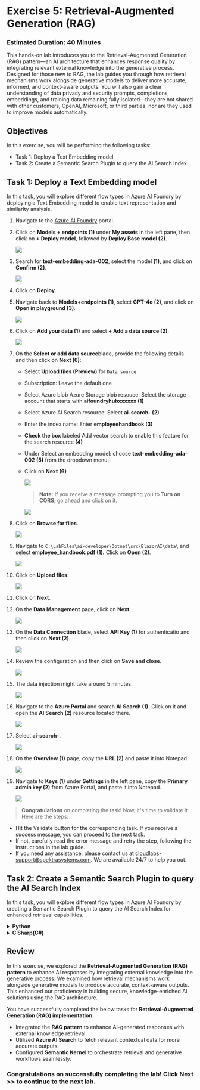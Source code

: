 # Exercise 5: Retrieval-Augmented Generation (RAG)

### Estimated Duration: 40 Minutes

This hands-on lab introduces you to the Retrieval-Augmented Generation (RAG) pattern—an AI architecture that enhances response quality by integrating relevant external knowledge into the generative process. Designed for those new to RAG, the lab guides you through how retrieval mechanisms work alongside generative models to deliver more accurate, informed, and context-aware outputs. You will also gain a clear understanding of data privacy and security prompts, completions, embeddings, and training data remaining fully isolated—they are not shared with other customers, OpenAI, Microsoft, or third parties, nor are they used to improve models automatically.

## Objectives
In this exercise, you will be performing the following tasks:
- Task 1: Deploy a Text Embedding model
- Task 2: Create a Semantic Search Plugin to query the AI Search Index

## Task 1: Deploy a Text Embedding model

In this task, you will explore different flow types in Azure AI Foundry by deploying a Text Embedding model to enable text representation and similarity analysis.

1. Navigate to the [Azure AI Foundry](https://ai.azure.com/) portal.
1. Click on **Models + endpoints (1)** under **My assets** in the left pane, then click on **+ Deploy model**, followed by **Deploy Base model (2)**.

    ![](./media/image_007-1.png)
1. Search for **text-embedding-ada-002**, select the model **(1)**, and click on **Confirm (2)**.

    ![](./media/image_084.png)

1. Click on **Deploy**.

1. Navigate back to **Models+endpoints (1)**, select **GPT-4o (2)**, and click on **Open in playground (3)**.

    ![](./media/sk34.png)

1. Click on **Add your data (1)** and select **+ Add a data source (2)**.

    ![](./media/image_085a.png)

1. On the **Select or add data source**blade, provide the following details and then click on **Next (6)**:

    - Select **Upload files (Preview)** for `Data source`
    - Subscription: Leave the default one
    - Select Azure blob Azure Storage blob resouce: Select the storage account that starts with **aifoundryhubxxxxxx (1)**
    - Select Azure AI Search resource: Select **ai-search-<inject key="Deployment ID" enableCopy="false"></inject> (2)** 
    - Enter the index name: Enter **employeehandbook (3)** 
    - **Check the box** labeled Add vector search to enable this feature for the search resource **(4)**
    - Under Select an embedding model: choose **text-embedding-ada-002** **(5)** from the dropdown menu.
    - Click on **Next** **(6)**
 
      ![](./media/add-data-source.png)

      >**Note:** If you receive a message prompting you to **Turn on CORS**, go ahead and click on it.

      ![](./media/sk35a.png)      

1. Click on **Browse for files**.

    ![](./media/sk36.png)
  
1. Navigate to `C:\LabFiles\ai-developer\Dotnet\src\BlazorAI\data\` and select **employee_handbook.pdf (1).** Click on **Open (2)**.

    ![](./media/image_087.png)

1. Click on **Upload files**.

    ![](./media/sk37.png)

1. Click on **Next**.

1. On the **Data Management** page, click on **Next**.

    ![](./media/sk38.png)

1. On the **Data Connection** blade, select **API Key (1)** for authenticatio and then click on **Next (2)**.    

    ![](./media/sk39.png)

1. Review the configuration and then click on **Save and close**.

    ![](./media/sk40.png)

1. The data injection might take around 5 minutes.

    ![](./media/sk41.png)

1. Navigate to the **Azure Portal** and search **AI Search (1).** Click on it and open the **AI Search (2)** resource located there.

    ![](./media/image_089.png)

1. Select **ai-search-<inject key="Deployment ID" enableCopy="false"></inject>**.    
    
    ![](./media/image_090.png)

1. On the **Overview (1)** page, copy the **URL (2)** and paste it into Notepad.

    ![](./media/image_091.png)

1. Navigate to **Keys (1)** under **Settings** in the left pane, copy the **Primary admin key (2)** from Azure Portal, and paste it into Notepad.

    ![](./media/image_092.png)

> **Congratulations** on completing the task! Now, it's time to validate it. Here are the steps:

- Hit the Validate button for the corresponding task. If you receive a success message, you can proceed to the next task. 
- If not, carefully read the error message and retry the step, following the instructions in the lab guide.
- If you need any assistance, please contact us at cloudlabs-support@spektrasystems.com. We are available 24/7 to help you out.

<validation step="aba3f1c2-bf55-4ca3-baf6-fcaa280552fa" />  

## Task 2: Create a Semantic Search Plugin to query the AI Search Index

In this task, you will explore different flow types in Azure AI Foundry by creating a Semantic Search Plugin to query the AI Search Index for enhanced retrieval capabilities.

<details>
<summary><strong>Python</strong></summary>

1. Navigate to `Python>src` directory and open **.env (1)** file.

     ![](./media/image_026.png)

1. Paste the **AI search URL** that you copied earlier in the exercise besides `AI_SEARCH_URL` in **.env** file.

     > **Note:** Ensure that every value in the **.env** file is enclosed in **double quotes (")**.

1. Paste the **Primary admin key** that you copied earlier in the exercise besides `AI_SEARCH_KEY`.

     ![](./media/sk42.png)

1. Paste the **Embed API key** you copied earlier into the .env file, next to the `AZURE_OPENAI_EMBED_API_KEY` entry.

1. Paste the **Embed Endpoint** you copied earlier into the .env file, next to the `AZURE_OPENAI_EMBED_ENDPOINT` entry.

    ![](./media/embed-key.png)

1. Save the file.

1. Navigate to `Python>src>plugins` directory and create a new file named **ContosoSearchPlugin.py (1)**.

     ![](./media/image_094.png)

1. Add the following code to the file:

     ```
     import json
     import os
     from typing import Dict, List, Any, Optional

     import requests
     from azure.core.credentials import AzureKeyCredential
     from azure.search.documents import SearchClient
     from azure.search.documents.models import VectorizedQuery
     from dotenv import load_dotenv

     class ContosoSearchPlugin:
         def __init__(self):
             load_dotenv()
            
             self.openai_endpoint = os.getenv("AZURE_OPENAI_ENDPOINT")
             self.openai_api_key = os.getenv("AZURE_OPENAI_API_KEY")
             self.embedding_deployment = os.getenv("AZURE_OPENAI_EMBED_DEPLOYMENT_NAME")
             self.embedding_api_version = os.getenv("AZURE_OPENAI_API_VERSION", "2023-05-15")
            
             self.search_endpoint = os.getenv("AI_SEARCH_URL")
             self.search_key = os.getenv("AI_SEARCH_KEY")
             self.search_index_name = os.getenv("AZURE_SEARCH_INDEX", "employeehandbook")
            
             self.search_client = SearchClient(
                 endpoint=self.search_endpoint,
                 index_name=self.search_index_name,
                 credential=AzureKeyCredential(self.search_key)
             )
            
         def generate_embedding(self, text: str) -> List[float]:
             if not text:
                 raise ValueError("Input text cannot be empty")
                
             url = f"{self.openai_endpoint}/openai/deployments/{self.embedding_deployment}/embeddings?api-version={self.embedding_api_version}"
             headers = {
                 "Content-Type": "application/json",
                 "api-key": self.openai_api_key
             }
             payload = {
                 "input": text,
                 "dimensions": 1536  # Standard for text-embedding-ada-002
             }
            
             try:
                 response = requests.post(url, headers=headers, json=payload)
                 response.raise_for_status()
                 embedding_data = response.json()
                 return embedding_data["data"][0]["embedding"]
             except Exception as e:
                 raise Exception(f"Failed to generate embedding: {str(e)}")
        
         def search_documents(self, query: str, top: int = 3) -> List[Dict[str, Any]]:
             try:
                 # Generate embedding for the query
                 query_embedding = self.generate_embedding(query)
                
                 # Create a vectorized query
                 vector_query = VectorizedQuery(
                     vector=query_embedding,
                     k_nearest_neighbors=top,
                     fields="contentVector"
                 )
                
                 # Execute the search
                 results = self.search_client.search(
                     search_text=query,  # Also include text search for hybrid retrieval
                     vector_queries=[vector_query],
                     select=["id", "content", "page_num", "chunk_id"],
                     top=top
                 )
                
                 # Format the results
                 search_results = []
                 for result in results:
                     search_results.append({
                         "id": result["id"],
                         "content": result["content"],
                         "page_num": result.get("page_num", "Unknown"),
                         "chunk_id": result.get("chunk_id", "Unknown"),
                         "score": result["@search.score"]
                     })
                
                 return search_results
                
             except Exception as e:
                 raise Exception(f"Search failed: {str(e)}")
        
         def query_handbook(self, query: str, top: int = 3) -> str:
             try:
                 results = self.search_documents(query, top)
                
                 # Format the results into a nice response
                 if not results:
                     return "No relevant information found in the Contoso Handbook."
                
                 response = f"Here's what I found in the Contoso Handbook about '{query}':\n\n"
                 for i, result in enumerate(results, 1):
                     response += f"Result {i} (Page {result['page_num']}):\n{result['content']}\n\n"
                
                 return response
                
             except Exception as e:
                 return f"Error querying the Contoso Handbook: {str(e)}"
     if __name__ == "__main__":
         search_plugin = ContosoSearchPlugin()
         query = "What is Contoso's vacation policy?"
         result = search_plugin.query_handbook(query)
         print(result)
     ```

1. Save the file.

1. Navigate to `Python>src` directory and open **chat.py (1)** file.

      ![](./media/image_030.png)

1. Add the following code in the `#Import Modules` section of the file.

      ```
      from semantic_kernel.connectors.ai.chat_completion_client_base import ChatCompletionClientBase
    from semantic_kernel.connectors.ai.open_ai import OpenAIChatPromptExecutionSettings
    import os
    from semantic_kernel.connectors.ai.open_ai.prompt_execution_settings.azure_chat_prompt_execution_settings import (
    AzureChatPromptExecutionSettings,
    )
    from plugins.time_plugin import TimePlugin
    from plugins.geo_coding_plugin import GeoPlugin
    from plugins.weather_plugin import WeatherPlugin
    from semantic_kernel.connectors.ai.open_ai import AzureTextEmbedding
    from plugins.ContosoSearchPlugin import ContosoSearchPlugin
      ```

      ![](./media/import-modules-01.png)

1. Add the following code in the `#Challenge 05 - Add Text Embedding service for semantic search` section of the file.

      ```
      text_embedding_service = AzureTextEmbedding(
        deployment_name=os.getenv("AZURE_OPENAI_EMBED_DEPLOYMENT_NAME"),
        api_key=os.getenv("AZURE_OPENAI_API_KEY"),
        endpoint=os.getenv("AZURE_OPENAI_ENDPOINT"),
        service_id="embedding-service"
    )
    kernel.add_service(text_embedding_service)
    logger.info("Text Embedding service added")
    #Challenge 07 - Add DALL-E image generation service
    chat_completion_service = kernel.get_service(type=ChatCompletionClientBase)
    return kernel
    async def process_message(user_input):
    global chat_history
    
    # Check if the query is related to Contoso to route to the handbook search
    if is_contoso_related(user_input):
        logger.info(f"Contoso-related query detected: {user_input}")
        
        # For Contoso queries, we want fresh responses without previous context
        # So we don't add to existing chat history, just get the fresh response
        result = await search_employee_handbook(user_input)
        
        # Clear existing chat history for Contoso queries to avoid context contamination
        chat_history = ChatHistory()
        
        # Add only the current interaction
        chat_history.add_user_message(user_input)
        chat_history.add_assistant_message(result)
        return result
        
        kernel = initialize_kernel()
      ```

      ![](./media/image_096.png)

      > **Note**: Please refer the screenshots to locate the code in proper position that helps you to avoid indentation error.

1. Add the following code in the `# Challenge 05 - Add Search Plugin` section of the file.

      ```
      kernel.add_plugin(
        ContosoSearchPlugin(),
        plugin_name="ContosoSearch",
    )
    logger.info("Contoso Handbook Search plugin loaded")
      ```

      ![](./media/image_097.png)

      > **Note**: Please refer the screenshots to locate the code in proper position that helps you to avoid indentation error.    

1. Refer to the code provided at the following URL. Please verify that your code matches the one below and correct any indentation errors if present

    - Open the provided link in your browser, press Ctrl + A to select all the content, then copy and paste it into Visual Studio Code

      ```
      https://raw.githubusercontent.com/CloudLabsAI-Azure/ai-developer/refs/heads/prod/CodeBase/python/lab-05.py
      ```

1. Save the file.

1. Right click on `Python>src` **(1)** in the left pane and select **Open in Integrated Terminal (2)**.

     ![](./media/image_035.png)

1. Use the following command to run the app:

      ```
      streamlit run app.py
      ```

1. If the app does not open automatically in the browser, you can access it using the following **URL**:

      ```
      http://localhost:8501
      ```

1. Submit the following prompt and see how the AI responds:

      ```
      What are the steps for the Contoso Performance Reviews?
      ```

      ```
      What is Contoso's policy on Data Security?
      ```

      ```
      Who do I contact at Contoso for questions regarding workplace safety?
      ```

1. You will receive a response similar to the one shown below:

      ![](./media/image_098.png)

      ![](./media/image_099.png)

      ![](./media/image_100.png)

</details>

<details>
<summary><strong>C Sharp(C#)</strong></summary>

1. Navigate to `Dotnet>src>BlazorAI` directory and open **appsettings.json (1)** file.

      ![](./media/image_028.png)

1. Paste the **AI search URL** that you copied earlier in the exercise besides `AI_SEARCH_URL` in **appsettings.json** file.

      > **Note:** Ensure that every value in the **appsettings.json** file is enclosed in **double quotes (")**.

1. Paste the **Primary admin key (1)** that you copied earlier in the exercise besides `AI_SEARCH_KEY` **(2)**.

      ![](./media/image_101.png)

1. Save the file.

1. Navigate to `Dotnet>src>BlazorAI>Plugins` directory and create a new file named **ContosoSearchPlugin.cs (1)**.

      ![](./media/image_102.png)

1. Add the following code to the file:

     ```
     using System.ComponentModel;
     using System.Text.Json.Serialization;
     using Azure;
     using Azure.Search.Documents;
     using Azure.Search.Documents.Indexes;
     using Azure.Search.Documents.Models;
     using Microsoft.SemanticKernel;
     using Microsoft.SemanticKernel.Embeddings;
     using System.Text;

     namespace BlazorAI.Plugins
     {
         public class ContosoSearchPlugin
         {
             private readonly ITextEmbeddingGenerationService _textEmbeddingGenerationService;
             private readonly SearchIndexClient _indexClient;

             public ContosoSearchPlugin(IConfiguration configuration)
             {
                 // Create the search index client
                 _indexClient = new SearchIndexClient(
                     new Uri(configuration["AI_SEARCH_URL"]),
                     new AzureKeyCredential(configuration["AI_SEARCH_KEY"]));

                 // Get the embedding service from the kernel
                 var kernelBuilder = Kernel.CreateBuilder();
                 kernelBuilder.AddAzureOpenAITextEmbeddingGeneration(
                     configuration["EMBEDDINGS_DEPLOYMODEL"],
                     configuration["AOI_ENDPOINT"],
                     configuration["AOI_API_KEY"]);
                 var kernel = kernelBuilder.Build();
                 _textEmbeddingGenerationService = kernel.GetRequiredService<ITextEmbeddingGenerationService>();
             }

             [KernelFunction("SearchHandbook")]
             [Description("Searches the Contoso employee handbook for information about company policies, benefits, procedures, or other employee-related questions. Use this when the user asks about company policies, employee benefits, work procedures, or any information that might be in an employee handbook.")]
             public async Task<string> Search(
                 [Description("The user's question about company policies, benefits, procedures or other handbook-related information")] string query)
             {
                 try
                 {
                     // Convert string query to vector embedding
                     ReadOnlyMemory<float> embedding = await _textEmbeddingGenerationService.GenerateEmbeddingAsync(query);

                     // Get client for search operations
                     SearchClient searchClient = _indexClient.GetSearchClient("employeehandbook");

                     // Configure request parameters
                     VectorizedQuery vectorQuery = new(embedding);
                     vectorQuery.Fields.Add("contentVector");  // The vector field in your index
                     vectorQuery.KNearestNeighborsCount = 3;   // Get top 3 matches

                     SearchOptions searchOptions = new()
                     {
                         VectorSearch = new() { Queries = { vectorQuery } },
                         Size = 3  // Return top 3 results
                     };

                     // Perform search request
                     Response<SearchResults<IndexSchema>> response = await searchClient.SearchAsync<IndexSchema>(searchOptions);

                     // Collect search results
                     StringBuilder results = new StringBuilder();
                     await foreach (SearchResult<IndexSchema> result in response.Value.GetResultsAsync())
                     {
                         if (!string.IsNullOrEmpty(result.Document.Content))
                         {
                             results.AppendLine($"Title: {result.Document.Title}");
                             results.AppendLine($"Content: {result.Document.Content}");
                             results.AppendLine();
                         }
                     }

                     return results.Length > 0 
                         ? results.ToString()
                         : "No relevant information found in the employee handbook.";
                 }
                 catch (Exception ex)
                 {
                     return $"Search error: {ex.Message}";
                 }
             }

             private sealed class IndexSchema
             {
                 [JsonPropertyName("content")]
                 public string Content { get; set; }

                 [JsonPropertyName("title")]
                 public string Title { get; set; }

                 [JsonPropertyName("url")]
                 public string Url { get; set; }
             }
         }
     }
     ```

1. Save the file.

1. Navigate to `Dotnet>src>BlazorAI>Components>Pages` directory and open **Chat.razor.cs (1)** file.

      ![](./media/image_038.png)

1. Add the following code in the `// Import Models` section of the file.

     ```
     using Microsoft.SemanticKernel.Connectors.AzureAISearch;
     using Azure;
     using Azure.Search.Documents.Indexes;
     using Microsoft.Extensions.DependencyInjection;
     ```

      ![](./media/image_103.png)

1. Add the following code in the `// Challenge 05 - Register Azure AI Foundry Text Embeddings Generation` section of the file.

     ```
     kernelBuilder.AddAzureOpenAITextEmbeddingGeneration(
         Configuration["EMBEDDINGS_DEPLOYMODEL"]!,
         Configuration["AOI_ENDPOINT"]!,
         Configuration["AOI_API_KEY"]!);
     ```

      ![](./media/image_104.png)

      > **Note**: Please refer the screenshots to locate the code in proper position that helps you to avoid indentation error.

1. Add the following code in the `// Challenge 05 - Register Search Index` section of the file.

     ```
     kernelBuilder.Services.AddSingleton<SearchIndexClient>(sp => 
         new SearchIndexClient(
             new Uri(Configuration["AI_SEARCH_URL"]!), 
             new AzureKeyCredential(Configuration["AI_SEARCH_KEY"]!)
         )
     );

     kernelBuilder.Services.AddSingleton<AzureAISearchVectorStoreRecordCollection<Dictionary<string, object>>>(sp =>
     {
         var searchIndexClient = sp.GetRequiredService<SearchIndexClient>();
         return new AzureAISearchVectorStoreRecordCollection<Dictionary<string, object>>(
             searchIndexClient,
             "employeehandbook"
         );
     });

     kernelBuilder.AddAzureAISearchVectorStore();
     ```

      ![](./media/image_105.png)

      > **Note**: Please refer the screenshots to locate the code in proper position that helps you to avoid indentation error.

1. Add the following code in the `// Challenge 05 - Add Search Plugin` section of the file.

     ```
     var searchPlugin = new ContosoSearchPlugin(Configuration);
     kernel.ImportPluginFromObject(searchPlugin, "HandbookPlugin");
     ```

      ![](./media/image_106.png)

1. Refer to the code provided at the following URL. Please verify that your code matches the one below and correct any indentation errors if present

    - Open the provided link in your browser, press Ctrl + A to select all the content, then copy and paste it into Visual Studio Code

        ```
        https://raw.githubusercontent.com/CloudLabsAI-Azure/ai-developer/refs/heads/prod/CodeBase/c%23/lab-05.cs
        ```
1. Save the file.

1. Right-click on `Dotnet>src>Aspire>Aspire.AppHost` **(1)** in the left pane and select **Open in Integrated Terminal (2)**.

      ![](./media/image_040.png)

1. Use the following command to run the app:

     ```
     dotnet run
     ```

1. Open a new tab in the browser and navigate to the link for **blazor-aichat**, i.e. **https://localhost:7118/**.

1. Submit the following prompt and see how the AI responds:

     ```
     What are the steps for the Contoso Performance Reviews?
     ```
     ```
     What is Contoso's policy on Data Security?
     ```
     ```
     Who do I contact at Contoso for questions regarding workplace safety?
     ```

1. You will receive a response similar to the one shown below:

      ![](./media/image_107.png)

      ![](./media/image_108.png)

      ![](./media/image_109.png)

1. Once you receive the response, navigate back to the Visual studio code terminal and then press **Ctrl+C** to stop the build process.

</details>

## Review

In this exercise, we explored the **Retrieval-Augmented Generation (RAG) pattern** to enhance AI responses by integrating external knowledge into the generative process. We examined how retrieval mechanisms work alongside generative models to produce accurate, context-aware outputs. This enhanced our proficiency in building secure, knowledge-enriched AI solutions using the RAG architecture.

You have successfully completed the below tasks for **Retrieval-Augmented Generation (RAG) implementation**:  

- Integrated the **RAG pattern** to enhance AI-generated responses with external knowledge retrieval.  
- Utilized **Azure AI Search** to fetch relevant contextual data for more accurate outputs.  
- Configured **Semantic Kernel** to orchestrate retrieval and generative workflows seamlessly.  

### Congratulations on successfully completing the lab! Click Next >> to continue to the next lab.
